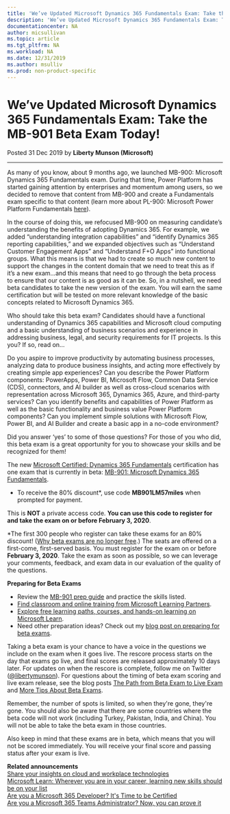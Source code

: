 ```yaml
---
title: 'We’ve Updated Microsoft Dynamics 365 Fundamentals Exam: Take the MB-901 Beta Exam Today! | Microsoft Docs'
description: 'We’ve Updated Microsoft Dynamics 365 Fundamentals Exam: Take the MB-901 Beta Exam Today!'
documentationcenter: NA 
author: micsullivan
ms.topic: article
ms.tgt_pltfrm: NA
ms.workload: NA
ms.date: 12/31/2019
ms.author: msulliv
ms.prod: non-product-specific
---
```

# We’ve Updated Microsoft Dynamics 365 Fundamentals Exam: Take the MB-901 Beta Exam Today!

Posted 31 Dec 2019 by **Liberty Munson (Microsoft)**

___

As many of you know, about 9 months ago, we launched MB-900: Microsoft Dynamics 365 Fundamentals exam. During that time, Power Platform has started gaining attention by enterprises and momentum among users, so we decided to remove that content from MB-900 and create a Fundamentals exam specific to that content (learn more about PL-900: Microsoft Power Platform Fundamentals [here](https://docs.microsoft.com/learn/certifications/exams/pl-900?WT.mc_id=msignitethetour2019_PL900blog_cert_examspl900-blog-wwl)).

In the course of doing this, we refocused MB-900 on measuring candidate’s understanding the benefits of adopting Dynamics 365. For example, we added “understanding integration capabilities” and “identify Dynamics 365 reporting capabilities,” and we expanded objectives such as “Understand Customer Engagement Apps” and “Understand F+O Apps” into functional groups. What this means is that we had to create so much new content to support the changes in the content domain that we need to treat this as if it’s a new exam…and this means that need to go through the beta process to ensure that our content is as good as it can be. So, in a nutshell, we need beta candidates to take the new version of the exam. You will earn the same certification but will be tested on more relevant knowledge of the basic concepts related to Microsoft Dynamics 365.

Who should take this beta exam? Candidates should have a functional understanding of Dynamics 365 capabilities and Microsoft cloud computing and a basic understanding of business scenarios and experience in addressing business, legal, and security requirements for IT projects. Is this you? If so, read on…

Do you aspire to improve productivity by automating business processes, analyzing data to produce business insights, and acting more effectively by creating simple app experiences? Can you describe the Power Platform components: PowerApps, Power BI, Microsoft Flow, Common Data Service (CDS), connectors, and AI builder as well as cross-cloud scenarios with representation across Microsoft 365, Dynamics 365, Azure, and third-party services? Can you identify benefits and capabilities of Power Platform as well as the basic functionality and business value Power Platform components? Can you implement simple solutions with Microsoft Flow, Power BI, and AI Builder and create a basic app in a no-code environment?

Did you answer ‘yes’ to some of those questions? For those of you who did, this beta exam is a great opportunity for you to showcase your skills and be recognized for them!

The new [Microsoft Certified: Dynamics 365 Fundamentals](https://docs.microsoft.com/learn/certifications/d365-fundamentals?WT.mc_id=mb901_mb901blog_cert_dyanmicsfundamentals-blog-wwl) certification has one exam that is currently in beta: [MB-901: Microsoft Dynamics 365 Fundamentals](https://docs.microsoft.com/learn/certifications/exams/mb-901?WT.mc_id=mb901_mb901blog_cert_exammb901-blog-wwl).

- To receive the 80% discount*, use code **MB901LM57miles** when prompted for payment.

This is **NOT** a private access code. **You can use this code to register for and take the exam on or before February 3, 2020**.

*The first 300 people who register can take these exams for an 80% discount! ([Why beta exams are no longer free](https://www.microsoft.com/en-us/learning/community-blog-post.aspx?BlogId=8&Id=374922).) The seats are offered on a first-come, first-served basis. You must register for the exam on or before **February 3, 2020**. Take the exam as soon as possible, so we can leverage your comments, feedback, and exam data in our evaluation of the quality of the questions.

**Preparing for Beta Exams**

- Review the [MB-901 prep guide](https://docs.microsoft.com/learn/certifications/exams/mb-901?WT.mc_id=mb901_mb901blog_cert_exammb901-blog-wwl) and practice the skills listed.
- [Find classroom and online training from Microsoft Learning Partners](https://www.microsoft.com/learning/course-list.aspx).
- [Explore free learning paths, courses, and hands-on learning on Microsoft Learn](https://docs.microsoft.com/learn/browse/).
- Need other preparation ideas? Check out my [blog post on preparing for beta exams](https://www.microsoft.com/en-us/learning/community-blog-post.aspx?BlogId=8&Id=374544).

Taking a beta exam is your chance to have a voice in the questions we include on the exam when it goes live. The rescore process starts on the day that exams go live, and final scores are released approximately 10 days later. For updates on when the rescore is complete, follow me on Twitter ([@libertymunson](https://twitter.com/LibertyMunson)). For questions about the timing of beta exam scoring and live exam release, see the blog posts [The Path from Beta Exam to Live Exam](https://www.microsoft.com/en-us/learning/community-blog-post.aspx?BlogId=8&Id=374675) and [More Tips About Beta Exams](https://www.microsoft.com/en-us/learning/community-blog-post.aspx?BlogId=8&Id=374723).

Remember, the number of spots is limited, so when they're gone, they're gone. You should also be aware that there are some countries where the beta code will not work (including Turkey, Pakistan, India, and China). You will not be able to take the beta exam in those countries.

Also keep in mind that these exams are in beta, which means that you will not be scored immediately. You will receive your final score and passing status after your exam is live.

**Related announcements**  
[Share your insights on cloud and workplace technologies](https://docs.microsoft.com/learn/certifications/posts/share-your-insights-on-cloud-and-workplace-technologies)  
[Microsoft Learn: Wherever you are in your career, learning new skills should be on your list](https://www.microsoft.com/en-us/learning/community-blog-post.aspx?BlogId=8&Id=375277)  
[Are you a Microsoft 365 Developer? It's Time to be Certified](https://www.microsoft.com/en-us/learning/community-blog-post.aspx?BlogId=8&Id=375253)  
[Are you a Microsoft 365 Teams Administrator? Now, you can prove it](https://docs.microsoft.com/learn/certifications/posts/are-you-a-microsoft-365-teams-administrator)